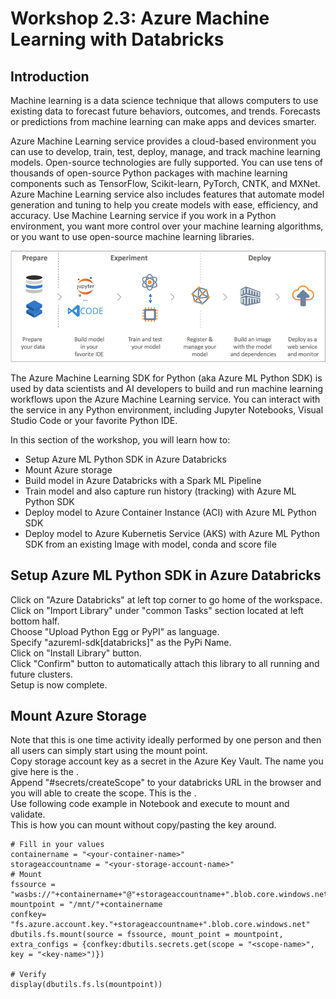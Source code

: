 # Workshop 2.3: Azure Machine Learning with Databricks

## Introduction
Machine learning is a data science technique that allows computers to use existing data to forecast future behaviors, outcomes, and trends. Forecasts or predictions from machine learning can make apps and devices smarter.

Azure Machine Learning service provides a cloud-based environment you can use to develop, train, test, deploy, manage, and track machine learning models. Open-source technologies are fully supported. You can use tens of thousands of open-source Python packages with machine learning components such as TensorFlow, Scikit-learn, PyTorch, CNTK, and MXNet. Azure Machine Learning service also includes features that automate model generation and tuning to help you create models with ease, efficiency, and accuracy. Use Machine Learning service if you work in a Python environment, you want more control over your machine learning algorithms, or you want to use open-source machine learning libraries.

![AMLservice image](./images/AzureMLserviceIntro.png "Azure Machine Learning Servoice Overview")

The Azure Machine Learning SDK for Python (aka Azure ML Python SDK) is used by data scientists and AI developers to build and run machine learning workflows upon the Azure Machine Learning service. You can interact with the service in any Python environment, including Jupyter Notebooks, Visual Studio Code or your favorite Python IDE.





In this section of the workshop, you will learn how to:
* Setup Azure ML Python SDK in Azure Databricks
* Mount Azure storage
* Build model in Azure Databricks with a Spark ML Pipeline
* Train model and also capture run history (tracking) with Azure ML Python SDK
* Deploy model to Azure Container Instance (ACI) with Azure ML Python SDK
* Deploy model to Azure Kubernetis Service (AKS) with Azure ML Python SDK from an existing Image with model, conda and score file


## Setup Azure ML Python SDK in Azure Databricks
Click on "Azure Databricks" at left top corner to go home of the workspace.  
Click on "Import Library" under "common Tasks" section located at left bottom half.  
Choose "Upload Python Egg or PyPI" as language.  
Specify "azureml-sdk[databricks]" as the PyPi Name.  
Click on "Install Library" button.  
Click "Confirm" button to automatically attach this library to all running and future clusters.  
Setup is now complete.

## Mount Azure Storage
Note that this is one time activity ideally performed by one person and then all users can simply start using the mount point.  
Copy storage account key as a secret in the Azure Key Vault. The name you give here is the <key-name>.  
Append "#secrets/createScope" to your databricks URL in the browser and you will able to create the scope. This is the <scope-name>.  
Use following code example in Notebook and execute to mount and validate.  
This is how you can mount without copy/pasting the key around.

```
# Fill in your values
containername = "<your-container-name>"
storageaccountname = "<your-storage-account-name>"
# Mount
fssource = "wasbs://"+containername+"@"+storageaccountname+".blob.core.windows.net"
mountpoint = "/mnt/"+containername
confkey= "fs.azure.account.key."+storageaccountname+".blob.core.windows.net"
dbutils.fs.mount(source = fssource, mount_point = mountpoint, extra_configs = {confkey:dbutils.secrets.get(scope = "<scope-name>", key = "<key-name>")})

# Verify
display(dbutils.fs.ls(mountpoint))
```
